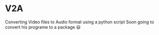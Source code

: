 # V2A 
Converting Video files to Audio  format using a python script
Soon going to convert his programe to a package :smiley:
